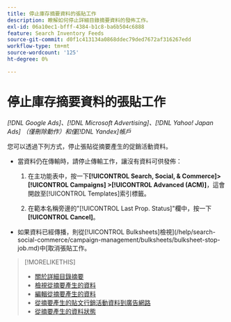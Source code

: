 ```yaml
---
title: 停止庫存摘要資料的張貼工作
description: 瞭解如何停止詳細目錄摘要資料的發佈工作。
exl-id: 06a10ec1-bfff-4384-b1c8-ba6b504c6888
feature: Search Inventory Feeds
source-git-commit: d0f1c413134a0868ddec79ded7672af316267edd
workflow-type: tm+mt
source-wordcount: '125'
ht-degree: 0%

---
```


# 停止庫存摘要資料的張貼工作

*[!DNL Google Ads]、[!DNL Microsoft Advertising]、[!DNL Yahoo! Japan Ads] （僅刪除動作）和僅[!DNL Yandex]帳戶*

您可以透過下列方式，停止張貼從摘要產生的促銷活動資料。

* 當資料仍在傳輸時，請停止傳輸工作，讓沒有資料可供發佈：

   1. 在主功能表中，按一下&#x200B;**[!UICONTROL Search, Social, & Commerce]> [!UICONTROL Campaigns] >[!UICONTROL Advanced (ACM)]**，這會開啟至[!UICONTROL Templates]索引標籤。

   1. 在範本名稱旁邊的&quot;[!UICONTROL Last Prop. Status]&quot;欄中，按一下&#x200B;**[!UICONTROL Cancel]**。

* 如果資料已經傳播，則從[!UICONTROL Bulksheets]檢視](/help/search-social-commerce/campaign-management/bulksheets/bulksheet-stop-job.md)中[取消張貼工作。

>[!MORELIKETHIS]
>
>* [關於詳細目錄摘要](inventory-feeds-about.md)
>* [檢視從摘要產生的資料](propagated-data-view.md)
>* [編輯從摘要產生的資料](propagated-data-edit.md)
>* [從摘要產生的貼文行銷活動資料到廣告網路](propagated-data-post.md)
>* [從摘要產生的資料狀態](propagated-data-status.md)

